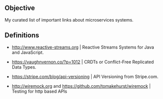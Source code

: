 ## Objective

My curated list of important links about microservices systems.

## Definitions
 - http://www.reactive-streams.org | Reactive Streams Systems for Java and JavaScript.

 - https://vaughnvernon.co/?p=1012 | CRDTs or Conflict-Free Replicated Data Types.

 - https://stripe.com/blog/api-versioning | API Versioning from Stripe.com.
 
 - http://wiremock.org and https://github.com/tomakehurst/wiremock | Testing for http based APIs
